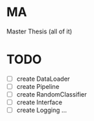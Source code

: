 # MA
Master Thesis (all of it)

# TODO
- [ ] create DataLoader
- [ ] create Pipeline
- [ ] create RandomClassifier
- [ ] create Interface
- [ ] create Logging
...